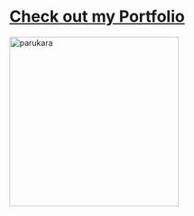
# [Check out my Portfolio](https://sh1ragami-portfolio.netlify.app/)

<img src="https://github.com/user-attachments/assets/90cddc76-2f98-413f-94e5-1eb399d63719" alt="parukara" width="300"/>


